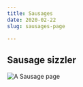 ```yaml
---
title: Sausages
date: 2020-02-22
slug: sausages-page

---
```

## Sausage sizzler

![](/cashflow-logo.png "A Sausage page")